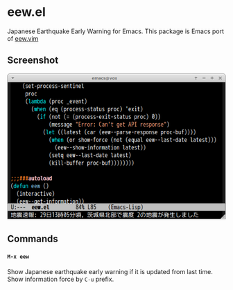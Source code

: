# eew.el

Japanese Earthquake Early Warning for Emacs.
This package is Emacs port of [eew.vim](https://github.com/haya14busa/eew.vim)


## Screenshot

![eew](image/eew.png)


## Commands

#### `M-x eew`

Show Japanese earthquake early warning if it is updated from last time.
Show information force by `C-u` prefix.
